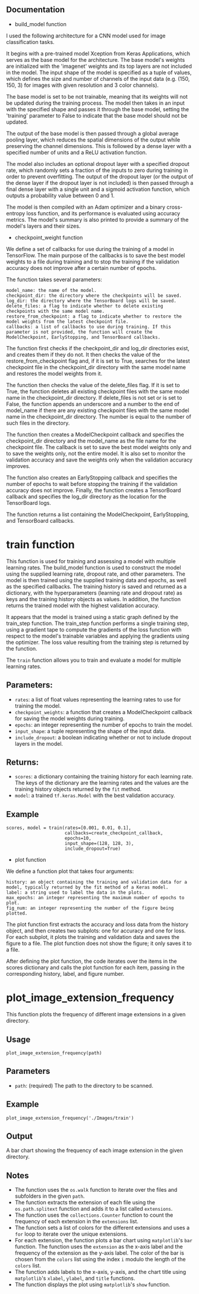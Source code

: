 ## Documentation

* build_model function

I used the following architecture for a CNN model used for image classification tasks. 

It begins with a pre-trained model Xception from Keras Applications, which serves as the base model for the architecture. The base model's weights are initialized with the 'imagenet' weights and its top layers are not included in the model. The input shape of the model is specified as a tuple of values, which defines the size and number of channels of the input data (e.g. (150, 150, 3) for images with given resolution and 3 color channels).

The base model is set to be not trainable, meaning that its weights will not be updated during the training process. The model then takes in an input with the specified shape and passes it through the base model, setting the 'training' parameter to False to indicate that the base model should not be updated.

The output of the base model is then passed through a global average pooling layer, which reduces the spatial dimensions of the output while preserving the channel dimensions. This is followed by a dense layer with a specified number of units and a ReLU activation function.

The model also includes an optional dropout layer with a specified dropout rate, which randomly sets a fraction of the inputs to zero during training in order to prevent overfitting. The output of the dropout layer (or the output of the dense layer if the dropout layer is not included) is then passed through a final dense layer with a single unit and a sigmoid activation function, which outputs a probability value between 0 and 1.

The model is then compiled with an Adam optimizer and a binary cross-entropy loss function, and its performance is evaluated using accuracy metrics. The model's summary is also printed to provide a summary of the model's layers and their sizes.


* checkpoint_weight function


We define a set of callbacks for use during the training of a model in TensorFlow. The main purpose of the callbacks is to save the best model weights to a file during training and to stop the training if the validation accuracy does not improve after a certain number of epochs.

The function takes several parameters:

    model_name: the name of the model.
    checkpoint_dir: the directory where the checkpoints will be saved.
    log_dir: the directory where the TensorBoard logs will be saved.
    delete_files: a flag to indicate whether to delete existing checkpoints with the same model name.
    restore_from_checkpoint: a flag to indicate whether to restore the model weights from the latest checkpoint file.
    callbacks: a list of callbacks to use during training. If this parameter is not provided, the function will create the ModelCheckpoint, EarlyStopping, and TensorBoard callbacks.

The function first checks if the checkpoint_dir and log_dir directories exist, and creates them if they do not. It then checks the value of the restore_from_checkpoint flag and, if it is set to True, searches for the latest checkpoint file in the checkpoint_dir directory with the same model name and restores the model weights from it.

The function then checks the value of the delete_files flag. If it is set to True, the function deletes all existing checkpoint files with the same model name in the checkpoint_dir directory. If delete_files is not set or is set to False, the function appends an underscore and a number to the end of model_name if there are any existing checkpoint files with the same model name in the checkpoint_dir directory. The number is equal to the number of such files in the directory.

The function then creates a ModelCheckpoint callback and specifies the checkpoint_dir directory and the model_name as the file name for the checkpoint file. The callback is set to save the best model weights only and to save the weights only, not the entire model. It is also set to monitor the validation accuracy and save the weights only when the validation accuracy improves.

The function also creates an EarlyStopping callback and specifies the number of epochs to wait before stopping the training if the validation accuracy does not improve. Finally, the function creates a TensorBoard callback and specifies the log_dir directory as the location for the TensorBoard logs.

The function returns a list containing the ModelCheckpoint, EarlyStopping, and TensorBoard callbacks.


<h1>train function</h1>

This function is used for training and assessing a model with multiple learning rates. The build_model function is used to construct the model using the supplied learning rate, dropout rate, and other parameters. The model is then trained using the supplied training data and epochs, as well as the specified callbacks. The training history is saved and returned as a dictionary, with the hyperparameters (learning rate and dropout rate) as keys and the training history objects as values. In addition, the function returns the trained model with the highest validation accuracy.

It appears that the model is trained using a static graph defined by the train_step function. The train_step function performs a single training step, using a gradient tape to compute the gradients of the loss function with respect to the model's trainable variables and applying the gradients using the optimizer. The loss value resulting from the training step is returned by the function.


<p>The <code>train</code> function allows you to train and evaluate a model for multiple learning rates.</p>
<h2>Parameters:</h2>
<ul>
  <li><code>rates</code>: a list of float values representing the learning rates to use for training the model.</li>
  <li><code>checkpoint_weights</code>: a function that creates a ModelCheckpoint callback for saving the model weights during training.</li>
  <li><code>epochs</code>: an integer representing the number of epochs to train the model.</li>
  <li><code>input_shape</code>: a tuple representing the shape of the input data.</li>
  <li><code>include_dropout</code>: a boolean indicating whether or not to include dropout layers in the model.</li>
</ul>
<h2>Returns:</h2>
<ul>
  <li><code>scores</code>: a dictionary containing the training history for each learning rate. The keys of the dictionary are the learning rates and the values are the training history objects returned by the <code>fit</code> method.</li>
  <li><code>model</code>: a trained <code>tf.keras.Model</code> with the best validation accuracy.</li>
</ul>
<h2>Example</h2>
<pre><code>scores, model = train(rates=[0.001, 0.01, 0.1],
                      callbacks=create_checkpoint_callback,
                      epochs=10,
                      input_shape=(128, 128, 3),
                      include_dropout=True)
</code></pre>

* plot function 

We define a function plot that takes four arguments:

    history: an object containing the training and validation data for a model, typically returned by the fit method of a Keras model.
    label: a string used to label the data in the plots.
    max_epochs: an integer representing the maximum number of epochs to plot.
    fig_num: an integer representing the number of the figure being plotted.

The plot function first extracts the accuracy and loss data from the history object, and then creates two subplots: one for accuracy and one for loss. For each subplot, it plots the training and validation data and saves the figure to a file. The plot function does not show the figure; it only saves it to a file.

After defining the plot function, the code iterates over the items in the scores dictionary and calls the plot function for each item, passing in the corresponding history, label, and figure number.

<h1>plot_image_extension_frequency</h1>

<p>This function plots the frequency of different image extensions in a given directory.</p>

<h2>Usage</h2>

<pre><code>plot_image_extension_frequency(path)
</code></pre>

<h2>Parameters</h2>

<ul>
  <li><code>path</code>: (required) The path to the directory to be scanned.</li>
</ul>

<h2>Example</h2>

<pre><code>plot_image_extension_frequency('./Images/train')
</code></pre>

<h2>Output</h2>

<p>A bar chart showing the frequency of each image extension in the given directory.</p>

<h2>Notes</h2>

<ul>
  <li>The function uses the <code>os.walk</code> function to iterate over the files and subfolders in the given <code>path</code>.</li>
  <li>The function extracts the extension of each file using the <code>os.path.splitext</code> function and adds it to a list called <code>extensions</code>.</li>
  <li>The function uses the <code>collections.Counter</code> function to count the frequency of each extension in the <code>extensions</code> list.</li>
  <li>The function sets a list of colors for the different extensions and uses a <code>for</code> loop to iterate over the unique extensions.</li>
  <li>For each extension, the function plots a bar chart using <code>matplotlib</code>'s <code>bar</code> function. The function uses the <code>extension</code> as the x-axis label and the frequency of the extension as the y-axis label. The color of the bar is chosen from the <code>colors</code> list using the index <code>i</code> modulo the length of the <code>colors</code> list.</li>
  <li>The function adds labels to the x-axis, y-axis, and the chart title using <code>matplotlib</code>'s <code>xlabel</code>, <code>ylabel</code>, and <code>title</code> functions.</li>
  <li>The function displays the plot using <code>matplotlib</code>'s <code>show</code> function.</li>
</ul>
